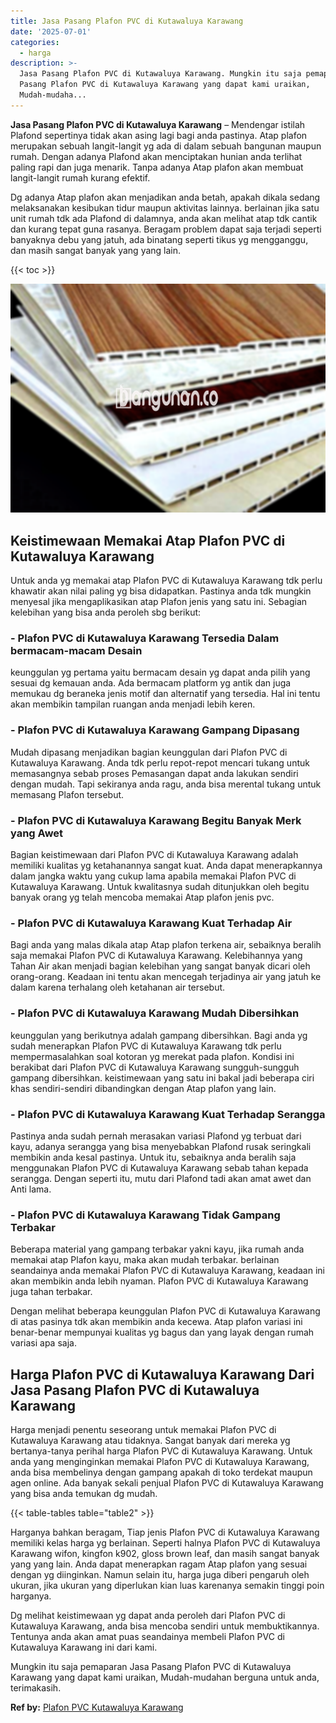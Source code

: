 ```yaml
---
title: Jasa Pasang Plafon PVC di Kutawaluya Karawang
date: '2025-07-01'
categories:
  - harga
description: >-
  Jasa Pasang Plafon PVC di Kutawaluya Karawang. Mungkin itu saja pemaparan Jasa
  Pasang Plafon PVC di Kutawaluya Karawang yang dapat kami uraikan,
  Mudah-mudaha...
---
```


**Jasa Pasang Plafon PVC di Kutawaluya Karawang** – Mendengar istilah Plafond sepertinya tidak akan asing lagi bagi anda pastinya. Atap plafon merupakan sebuah langit-langit yg ada di dalam sebuah bangunan maupun rumah. Dengan adanya Plafond akan menciptakan hunian anda terlihat paling rapi dan juga menarik. Tanpa adanya Atap plafon akan membuat langit-langit rumah kurang efektif.

Dg adanya Atap plafon akan menjadikan anda betah, apakah dikala sedang melaksanakan kesibukan tidur maupun aktivitas lainnya. berlainan jika satu unit rumah tdk ada Plafond di dalamnya, anda akan melihat atap tdk cantik dan kurang tepat guna rasanya. Beragam problem dapat saja terjadi seperti banyaknya debu yang jatuh, ada binatang seperti tikus yg mengganggu, dan masih sangat banyak yang yang lain.

{{< toc >}}

![Jasa Pasang Plafon PVC di Kutawaluya Karawang](/images/flafond-pvc-murah12.png)

## Keistimewaan Memakai Atap Plafon PVC di Kutawaluya Karawang

Untuk anda yg memakai atap Plafon PVC di Kutawaluya Karawang tdk perlu khawatir akan nilai paling yg bisa didapatkan. Pastinya anda tdk mungkin menyesal jika mengaplikasikan atap Plafon jenis yang satu ini. Sebagian kelebihan yang bisa anda peroleh sbg berikut:

### \- Plafon PVC di Kutawaluya Karawang Tersedia Dalam bermacam-macam Desain

keunggulan yg pertama yaitu bermacam desain yg dapat anda pilih yang sesuai dg kemauan anda. Ada bermacam platform yg antik dan juga memukau dg beraneka jenis motif dan alternatif yang tersedia. Hal ini tentu akan membikin tampilan ruangan anda menjadi lebih keren.

### \- Plafon PVC di Kutawaluya Karawang Gampang Dipasang

Mudah dipasang menjadikan bagian keunggulan dari Plafon PVC di Kutawaluya Karawang. Anda tdk perlu repot-repot mencari tukang untuk memasangnya sebab proses Pemasangan dapat anda lakukan sendiri dengan mudah. Tapi sekiranya anda ragu, anda bisa merental tukang untuk memasang Plafon tersebut.

### \- Plafon PVC di Kutawaluya Karawang Begitu Banyak Merk yang Awet

Bagian keistimewaan dari Plafon PVC di Kutawaluya Karawang adalah memiliki kualitas yg ketahanannya sangat kuat. Anda dapat menerapkannya dalam jangka waktu yang cukup lama apabila memakai Plafon PVC di Kutawaluya Karawang. Untuk kwalitasnya sudah ditunjukkan oleh begitu banyak orang yg telah mencoba memakai Atap plafon jenis pvc.

### \- Plafon PVC di Kutawaluya Karawang Kuat Terhadap Air

Bagi anda yang malas dikala atap Atap plafon terkena air, sebaiknya beralih saja memakai Plafon PVC di Kutawaluya Karawang. Kelebihannya yang Tahan Air akan menjadi bagian kelebihan yang sangat banyak dicari oleh orang-orang. Keadaan ini tentu akan mencegah terjadinya air yang jatuh ke dalam karena terhalang oleh ketahanan air tersebut.

### \- Plafon PVC di Kutawaluya Karawang Mudah Dibersihkan

keunggulan yang berikutnya adalah gampang dibersihkan. Bagi anda yg sudah menerapkan Plafon PVC di Kutawaluya Karawang tdk perlu mempermasalahkan soal kotoran yg merekat pada plafon. Kondisi ini berakibat dari Plafon PVC di Kutawaluya Karawang sungguh-sungguh gampang dibersihkan. keistimewaan yang satu ini bakal jadi beberapa ciri khas sendiri-sendiri dibandingkan dengan Atap plafon yang lain.

### \- Plafon PVC di Kutawaluya Karawang Kuat Terhadap Serangga

Pastinya anda sudah pernah merasakan variasi Plafond yg terbuat dari kayu, adanya serangga yang bisa menyebabkan Plafond rusak seringkali membikin anda kesal pastinya. Untuk itu, sebaiknya anda beralih saja menggunakan Plafon PVC di Kutawaluya Karawang sebab tahan kepada serangga. Dengan seperti itu, mutu dari Plafond tadi akan amat awet dan Anti lama.

### \- Plafon PVC di Kutawaluya Karawang Tidak Gampang Terbakar

Beberapa material yang gampang terbakar yakni kayu, jika rumah anda memakai atap Plafon kayu, maka akan mudah terbakar. berlainan seandainya anda memakai Plafon PVC di Kutawaluya Karawang, keadaan ini akan membikin anda lebih nyaman. Plafon PVC di Kutawaluya Karawang juga tahan terbakar.

Dengan melihat beberapa keunggulan Plafon PVC di Kutawaluya Karawang di atas pasinya tdk akan membikin anda kecewa. Atap plafon variasi ini benar-benar mempunyai kualitas yg bagus dan yang layak dengan rumah variasi apa saja.

## Harga Plafon PVC di Kutawaluya Karawang Dari Jasa Pasang Plafon PVC di Kutawaluya Karawang

Harga menjadi penentu seseorang untuk memakai Plafon PVC di Kutawaluya Karawang atau tidaknya. Sangat banyak dari mereka yg bertanya-tanya perihal harga Plafon PVC di Kutawaluya Karawang. Untuk anda yang menginginkan memakai Plafon PVC di Kutawaluya Karawang, anda bisa membelinya dengan gampang apakah di toko terdekat maupun agen online. Ada banyak sekali penjual Plafon PVC di Kutawaluya Karawang yang bisa anda temukan dg mudah.

{{< table-tables table="table2" >}}

Harganya bahkan beragam, Tiap jenis Plafon PVC di Kutawaluya Karawang memiliki kelas harga yg berlainan. Seperti halnya Plafon PVC di Kutawaluya Karawang wifon, kingfon k902, gloss brown leaf, dan masih sangat banyak yang yang lain. Anda dapat menerapkan ragam Atap plafon yang sesuai dengan yg diinginkan. Namun selain itu, harga juga diberi pengaruh oleh ukuran, jika ukuran yang diperlukan kian luas karenanya semakin tinggi poin harganya.

Dg melihat keistimewaan yg dapat anda peroleh dari Plafon PVC di Kutawaluya Karawang, anda bisa mencoba sendiri untuk membuktikannya. Tentunya anda akan amat puas seandainya membeli Plafon PVC di Kutawaluya Karawang ini dari kami.

Mungkin itu saja pemaparan Jasa Pasang Plafon PVC di Kutawaluya Karawang yang dapat kami uraikan, Mudah-mudahan berguna untuk anda, terimakasih.

**Ref by:** [Plafon PVC Kutawaluya Karawang](https://id.wikipedia.org/wiki/Plafon)
